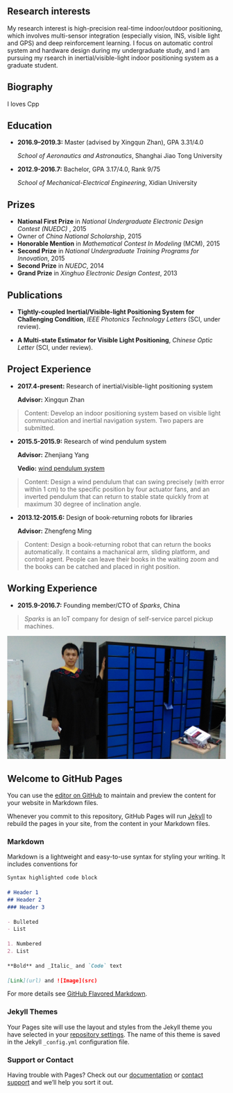 Research interests
---
My research interest is high-precision real-time indoor/outdoor positioning, which involves multi-sensor integration (especially vision, INS, visible light and GPS) and deep reinforcement learning. I focus on automatic control system and hardware design during my undergraduate study, and I am pursuing my rsearch in inertial/visible-light indoor positioning system as a graduate student.

Biography
---
I loves Cpp

Education
---

- **2016.9–2019.3:** Master (advised by Xingqun Zhan), GPA 3.31/4.0

  *School of Aeronautics and Astronautics*, Shanghai Jiao Tong University
  
  
- **2012.9-2016.7:** Bachelor, GPA 3.17/4.0, Rank 9/75

  *School of Mechanical-Electrical Engineering*, Xidian University
  
  
Prizes
---

- **National First Prize** in *National Undergraduate Electronic Design Contest (NUEDC)* , 2015
- Owner of *China National Scholarship*, 2015
- **Honorable Mention** in *Mathematical Contest In Modeling* (MCM), 2015
- **Second Prize** in  *National Undergraduate Training Programs for Innovation*, 2015
- **Second Prize** in *NUEDC*, 2014
- **Grand Prize** in *Xinghuo Electronic Design Contest*, 2013

Publications
---

- **Tightly-coupled Inertial/Visible-light Positioning System for Challenging Condition**, *IEEE Photonics Technology Letters* (SCI, under review). 

- **A Multi-state Estimator for Visible Light Positioning**, *Chinese Optic Letter* (SCI, under review). 
  
Project Experience
---

- **2017.4-present:** Research of inertial/visible-light positioning system

  **Advisor:** Xingqun Zhan
> Content: Develop an indoor positioning system based on visible light communication and inertial navigation system. Two papers are submitted.


- **2015.5-2015.9:** Research of wind pendulum system

  **Advisor:** Zhenjiang Yang
  
  **Vedio:** [wind pendulum system](http://v.youku.com/v_show/id_XMTMxMjY1MTYwNA==.html?spm=a2h0k.11417342.soresults.dtitle)
> Content: Design a wind pendulum that can swing precisely (with error within 1 cm) to the specific position by four actuator fans, and an inverted pendulum that can return to stable state quickly from at maximum 30 degree of inclination angle. 

- **2013.12-2015.6:** Design of book-returning robots for libraries

  **Advisor:** Zhengfeng Ming
> Content: Design a book-returning robot that can return the books automatically. It contains a machanical arm, sliding platform, and control agent. People can leave their books in the waiting zoom and the books can be catched and placed in right position.

Working Experience
---

- **2015.9-2016.7:** Founding member/CTO of *Sparks*, China
> *Sparks* is an IoT company for design of self-service parcel pickup machines. 

![Image](https://raw.githubusercontent.com/charlesLovesCpp/Test/master/pickup_machine.jpg)









## Welcome to GitHub Pages

You can use the [editor on GitHub](https://github.com/charlesLovesCpp/charlesq.github.io/edit/master/README.md) to maintain and preview the content for your website in Markdown files.

Whenever you commit to this repository, GitHub Pages will run [Jekyll](https://jekyllrb.com/) to rebuild the pages in your site, from the content in your Markdown files.

### Markdown

Markdown is a lightweight and easy-to-use syntax for styling your writing. It includes conventions for

```markdown
Syntax highlighted code block

# Header 1
## Header 2
### Header 3

- Bulleted
- List

1. Numbered
2. List

**Bold** and _Italic_ and `Code` text

[Link](url) and ![Image](src)
```

For more details see [GitHub Flavored Markdown](https://guides.github.com/features/mastering-markdown/).

### Jekyll Themes

Your Pages site will use the layout and styles from the Jekyll theme you have selected in your [repository settings](https://github.com/charlesLovesCpp/charlesq.github.io/settings). The name of this theme is saved in the Jekyll `_config.yml` configuration file.

### Support or Contact

Having trouble with Pages? Check out our [documentation](https://help.github.com/categories/github-pages-basics/) or [contact support](https://github.com/contact) and we’ll help you sort it out.
